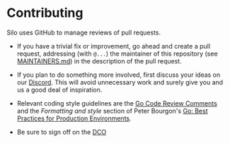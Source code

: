 # Contributing

Silo uses GitHub to manage reviews of pull requests.

- If you have a trivial fix or improvement, go ahead and create a pull request,
  addressing (with `@...`) the maintainer of this repository (see
  [MAINTAINERS.md](./MAINTAINERS.md)) in the description of the pull request.

- If you plan to do something more involved, first discuss your ideas
  on our [Discord](https://loopholelabs.io/discord).
  This will avoid unnecessary work and surely give you and us a good deal
  of inspiration.

- Relevant coding style guidelines are the [Go Code Review
  Comments](https://code.google.com/p/go-wiki/wiki/CodeReviewComments)
  and the _Formatting and style_ section of Peter Bourgon's [Go: Best
  Practices for Production
  Environments](http://peter.bourgon.org/go-in-production/#formatting-and-style).

- Be sure to sign off on the [DCO](https://github.com/probot/dco#how-it-works)
